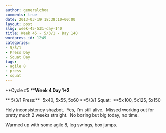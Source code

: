 ```yaml
---
author: generalchoa
comments: true
date: 2013-03-19 18:38:10+00:00
layout: post
slug: week-45-531-day-140
title: Week 45 - 5/3/1 - Day 140
wordpress_id: 1249
categories:
- 5/3/1
- Press Day
- Squat Day
tags:
- agile 8
- press
- squat
---
```


**Cycle #5
****Week 4 Day 1+2**

** 5/3/1 Press:**  5x40, 5x55, 5x60
**5/3/1 Squat:  **5x100, 5x125, 5x150

Holy inconsistency shazbot.  Yes, I'm still alive.  Missed working out for pretty much 2 weeks straight.  No boring but big today, no time.

Warmed up with some agile 8, leg swings, box jumps.
